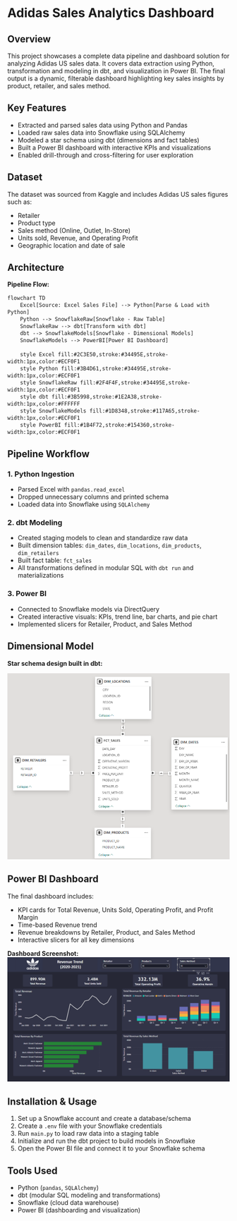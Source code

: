 # Adidas Sales Analytics Dashboard

## Overview
This project showcases a complete data pipeline and dashboard solution for analyzing Adidas US sales data. It covers data extraction using Python, transformation and modeling in dbt, and visualization in Power BI. The final output is a dynamic, filterable dashboard highlighting key sales insights by product, retailer, and sales method.

## Key Features
- Extracted and parsed sales data using Python and Pandas  
- Loaded raw sales data into Snowflake using SQLAlchemy  
- Modeled a star schema using dbt (dimensions and fact tables)  
- Built a Power BI dashboard with interactive KPIs and visualizations  
- Enabled drill-through and cross-filtering for user exploration  

## Dataset
The dataset was sourced from Kaggle and includes Adidas US sales figures such as:  
- Retailer  
- Product type  
- Sales method (Online, Outlet, In-Store)  
- Units sold, Revenue, and Operating Profit  
- Geographic location and date of sale  

## Architecture

**Pipeline Flow:**  
```mermaid 
flowchart TD
    Excel[Source: Excel Sales File] --> Python[Parse & Load with Python]
    Python --> SnowflakeRaw[Snowflake - Raw Table]
    SnowflakeRaw --> dbt[Transform with dbt]
    dbt --> SnowflakeModels[Snowflake - Dimensional Models]
    SnowflakeModels --> PowerBI[Power BI Dashboard]

    style Excel fill:#2C3E50,stroke:#34495E,stroke-width:1px,color:#ECF0F1
    style Python fill:#3B4D61,stroke:#34495E,stroke-width:1px,color:#ECF0F1
    style SnowflakeRaw fill:#2F4F4F,stroke:#34495E,stroke-width:1px,color:#ECF0F1
    style dbt fill:#3B5998,stroke:#1E2A38,stroke-width:1px,color:#FFFFFF
    style SnowflakeModels fill:#1D8348,stroke:#117A65,stroke-width:1px,color:#ECF0F1
    style PowerBI fill:#1B4F72,stroke:#154360,stroke-width:1px,color:#ECF0F1
```

## Pipeline Workflow

### 1. Python Ingestion
- Parsed Excel with `pandas.read_excel`  
- Dropped unnecessary columns and printed schema  
- Loaded data into Snowflake using `SQLAlchemy`  

### 2. dbt Modeling
- Created staging models to clean and standardize raw data  
- Built dimension tables: `dim_dates`, `dim_locations`, `dim_products`, `dim_retailers`  
- Built fact table: `fct_sales`  
- All transformations defined in modular SQL with `dbt run` and materializations  

### 3. Power BI
- Connected to Snowflake models via DirectQuery  
- Created interactive visuals: KPIs, trend line, bar charts, and pie chart  
- Implemented slicers for Retailer, Product, and Sales Method  

## Dimensional Model
**Star schema design built in dbt:**  
 
![Dimensional Model](images/model.png)

## Power BI Dashboard
The final dashboard includes:  
- KPI cards for Total Revenue, Units Sold, Operating Profit, and Profit Margin  
- Time-based Revenue trend  
- Revenue breakdowns by Retailer, Product, and Sales Method  
- Interactive slicers for all key dimensions  

**Dashboard Screenshot:**  
![Power BI dashboard](images/dashboard.png)

## Installation & Usage
1. Set up a Snowflake account and create a database/schema  
2. Create a `.env` file with your Snowflake credentials  
3. Run `main.py` to load raw data into a staging table  
4. Initialize and run the dbt project to build models in Snowflake  
5. Open the Power BI file and connect it to your Snowflake schema  

## Tools Used
- Python (`pandas`, `SQLAlchemy`)  
- dbt (modular SQL modeling and transformations)  
- Snowflake (cloud data warehouse)  
- Power BI (dashboarding and visualization)

